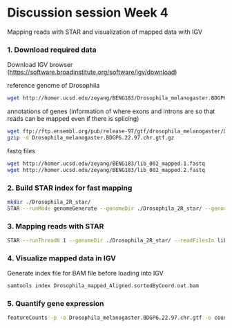 # Discussion session Week 4
Mapping reads with STAR and visualization of mapped data with IGV

### 1. Download required data
Download IGV browser (https://software.broadinstitute.org/software/igv/download)

reference genome of Drosophila
```bash
wget http://homer.ucsd.edu/zeyang/BENG183/Drosophila_melanogaster.BDGP6.22.dna.toplevel.2R.fa
```

annotations of genes (information of where exons and introns are so that reads can be mapped even if there is splicing)
```bash
wget ftp://ftp.ensembl.org/pub/release-97/gtf/drosophila_melanogaster/Drosophila_melanogaster.BDGP6.22.97.chr.gtf.gz
gzip -d Drosophila_melanogaster.BDGP6.22.97.chr.gtf.gz
```

fastq files
```bash
wget http://homer.ucsd.edu/zeyang/BENG183/lib_002_mapped.1.fastq
wget http://homer.ucsd.edu/zeyang/BENG183/lib_002_mapped.2.fastq
```

### 2. Build STAR index for fast mapping
```bash
mkdir ./Drosophila_2R_star/
STAR --runMode genomeGenerate --genomeDir ./Drosophila_2R_star/ --genomeFastaFiles Drosophila_melanogaster.BDGP6.22.dna.toplevel.2R.fa --sjdbGTFfile Drosophila_melanogaster.BDGP6.22.97.chr.gtf --sjdbOverhang 99 --genomeSAindexNbases 11
```

### 3. Mapping reads with STAR
```bash
STAR --runThreadN 1 --genomeDir ./Drosophila_2R_star/ --readFilesIn lib_002_mapped.1.fastq lib_002_mapped.2.fastq --outSAMtype BAM SortedByCoordinate --outFileNamePrefix Drosophila_mapped_
```

### 4. Visualize mapped data in IGV
Generate index file for BAM file before loading into IGV
```bash
samtools index Drosophila_mapped_Aligned.sortedByCoord.out.bam
```

### 5. Quantify gene expression
```bash
featureCounts -p -a Drosophila_melanogaster.BDGP6.22.97.chr.gtf -o counts.txt Drosophila_mapped_Aligned.sortedByCoord.out.bam
```

